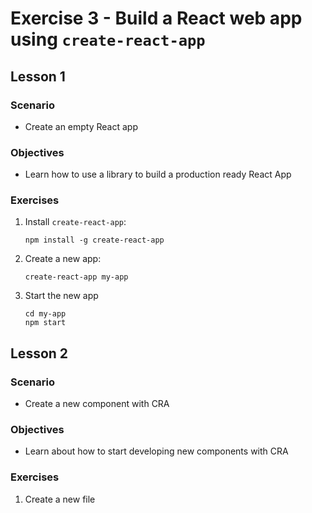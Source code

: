 # Exercise 3 - Build a React web app using `create-react-app`

## Lesson 1

### Scenario

- Create an empty React app

### Objectives

- Learn how to use a library to build a production ready React App

### Exercises

1. Install `create-react-app`:

	```
	npm install -g create-react-app
	```

2. Create a new app:

	```
	create-react-app my-app
	```
	
3. Start the new app

	```
	cd my-app
	npm start
	```
	
## Lesson 2

### Scenario

- Create a new component with CRA

### Objectives

- Learn about how to start developing new components with CRA

### Exercises

1. Create a new file 